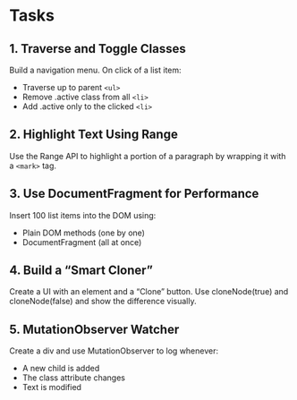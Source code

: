# Tasks

## 1. Traverse and Toggle Classes

Build a navigation menu. On click of a list item:

- Traverse up to parent `<ul>`
- Remove .active class from all `<li>`
- Add .active only to the clicked `<li>`

## 2. Highlight Text Using Range

Use the Range API to highlight a portion of a paragraph by wrapping it with a `<mark>` tag.

## 3. Use DocumentFragment for Performance

Insert 100 list items into the DOM using:

- Plain DOM methods (one by one)
- DocumentFragment (all at once)

## 4. Build a “Smart Cloner”

Create a UI with an element and a “Clone” button. Use cloneNode(true) and cloneNode(false) and show the difference visually.

## 5. MutationObserver Watcher

Create a div and use MutationObserver to log whenever:

- A new child is added
- The class attribute changes
- Text is modified
